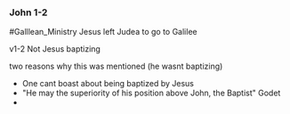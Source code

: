 
### John 1-2

#Galllean_Ministry
Jesus left Judea to go to Galilee

v1-2 Not Jesus baptizing 

two reasons why this was mentioned (he wasnt baptizing)
- One cant boast about being baptized by Jesus 
- "He may the superiority of his position above John, the Baptist" Godet
- 

